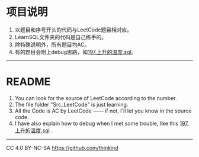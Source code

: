 # 项目说明

1. 以题目和序号开头的代码与LeetCode题目相对应。
2. LearnSQL文件夹的代码是自己练手的。
3. 除特殊说明外，所有题目均AC。
4. 有的题目会附上debug思路，如[197.上升的温度.sql](https://github.com/thinkind/LeetCode-MySQL/blob/master/197.%E4%B8%8A%E5%8D%87%E7%9A%84%E6%B8%A9%E5%BA%A6.sql)。


---
# README
1. You can look for the source of LeetCode according to the number.
2. The file folder "Src_LeetCode" is just learning.
3. All the Code is AC by LeetCode —— if not, I'll let you know in the source code.
4. I have also explain how to debug when I met some trouble, like this [197.上升的温度.sql](https://github.com/thinkind/LeetCode-MySQL/blob/master/197.%E4%B8%8A%E5%8D%87%E7%9A%84%E6%B8%A9%E5%BA%A6.sql) .


---

CC 4.0 BY-NC-SA
https://github.com/thinkind
